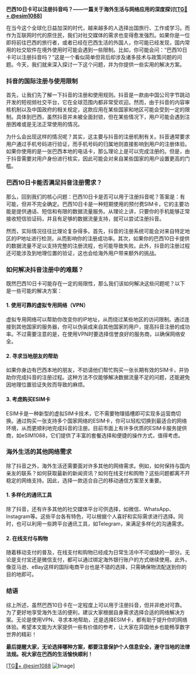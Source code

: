 **巴西10日卡可以注册抖音吗？——一篇关于海外生活与网络应用的深度探讨[[TG💪+ @esim1088](https://t.me/s/esim1088)]**

在当今这个全球化日益加深的时代，越来越多的人选择出国旅行、工作或学习。而作为互联网时代的原住民，我们对社交媒体的需求也变得愈发强烈。如果你是一位即将前往巴西的旅行者，或者已经在巴西生活的外国人，你可能已经发现，国内常用的社交软件在境外使用时可能会遇到一些限制。比如，你可能会问：“巴西10日卡可以注册抖音吗？”这是一个看似简单但背后却涉及诸多技术与政策问题的问题。今天，我们就来深入探讨一下这个问题，并为你提供一些实用的解决方案。

### 抖音的国际注册与使用限制

首先，让我们先了解一下抖音的注册和使用规则。抖音是一款由中国公司字节跳动开发的短视频社交平台，它在全球范围内都非常受欢迎。然而，由于抖音的内容审核机制以及中国政府的相关规定，这款应用在某些国家和地区可能会受到一定的限制。具体到巴西，虽然抖音并未被全面封锁，但在某些情况下，用户可能会遇到注册困难或是无法正常使用的情况。

为什么会出现这样的情况呢？其实，这主要与抖音的注册机制有关。抖音通常要求用户通过手机号码进行验证，而手机号码的归属地则直接影响到用户的注册体验。如果你使用的是一张巴西本地的电话卡，那么理论上是可以完成注册的。但是，由于抖音需要对用户身份进行核实，因此可能会对来自某些国家的用户设置更高的门槛。

### 巴西10日卡能否满足抖音注册需求？

那么，回到我们的核心问题：巴西10日卡是否可以用于注册抖音呢？答案是：有可能，但并不完全确定。巴西10日卡是一种短期使用的预付费SIM卡，它的主要功能是提供通话、短信和有限的数据流量服务。从理论上讲，只要你的手机能够正常接收短信验证码，并且有足够的数据流量支持，就可以尝试注册抖音。

然而，实际情况往往比理论复杂得多。首先，抖音的注册系统可能会对来自特定地区的IP地址进行检测，从而影响你的注册成功率。其次，如果你的巴西10日卡提供的数据流量不足以支持完整的注册流程，也可能导致失败。此外，抖音的注册过程还可能涉及到地理位置的验证，这也会给海外用户带来额外的挑战。

### 如何解决抖音注册中的难题？

既然巴西10日卡可能存在一定的局限性，那么我们该如何解决这些问题呢？以下是一些可能的解决方案：

#### 1. 使用可靠的虚拟专用网络（VPN）
虚拟专用网络可以帮助你改变你的IP地址，从而绕过某些地区的访问限制。通过连接到其他国家的服务器，你可以伪装成来自其他国家的用户，提高抖音注册的成功率。不过需要注意的是，在使用VPN时要选择信誉良好的服务商，以确保网络安全。

#### 2. 寻求当地朋友的帮助
如果你身边有巴西本地的朋友，不妨请他们帮忙购买一张长期有效的SIM卡，并协助你完成抖音的注册过程。这种方法不仅能够解决数据流量不足的问题，还能避免因地理位置验证失败而导致的麻烦。

#### 3. 考虑购买ESIM卡
ESIM卡是一种新型的虚拟SIM卡技术，它不需要物理插槽即可实现多运营商切换。通过购买一张支持多个国家网络的ESIM卡，你可以轻松切换到最适合的网络环境，从而更顺利地完成抖音的注册。目前市面上有许多优质的ESIM卡服务提供商，如eSIM1088，它们提供了丰富的套餐选择和便捷的操作方式，值得考虑。

### 海外生活的其他网络需求

除了抖音之外，海外生活还需要面对许多其他的网络需求。例如，如何保持与国内亲友的联系？如何获取最新的新闻资讯？如何在线支付和购物？这些问题都离不开稳定的网络支持。因此，选择一款适合自己的移动通信方案至关重要。

#### 1. 多样化的通讯工具
除了抖音，还有许多其他的社交媒体平台可供选择，如微信、WhatsApp、Instagram等。这些平台各有特色，可以根据个人喜好和实际需求进行选择。同时，也可以利用一些跨平台通讯工具，如Telegram，来满足多样化的沟通需求。

#### 2. 在线支付与购物
随着移动支付的普及，在线支付和购物已经成为日常生活中不可或缺的一部分。无论是支付宝还是微信支付，都可以通过绑定海外银行账户的方式继续使用。此外，像亚马逊、eBay这样的国际电商平台也是不错的选择，只需确保物流配送到你的目的地即可。

### 结语

综上所述，虽然巴西10日卡在一定程度上可以用于注册抖音，但并非绝对可靠。为了更好地享受海外生活的便利，建议大家根据自身需求选择合适的网络解决方案。无论是使用VPN、寻求本地帮助，还是选择ESIM卡，都有助于提升你的网络体验。希望本文能为大家提供一些有价值的参考，让大家在异国他乡也能畅享数字世界的精彩！

**最后提醒大家，无论选择哪种方案，都要注意保护个人信息安全，遵守当地的法律法规。祝大家在巴西的生活愉快顺利！**

[[TG💪+ @esim1088](https://t.me/s/esim1088) ![Image](https://i.postimg.cc/4NQfJmqS/Snipaste-2025-05-13-00-14-12.png)]